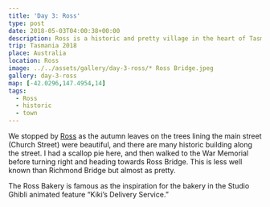 ```yaml
---
title: 'Day 3: Ross'
type: post
date: 2018-05-03T04:00:38+00:00
description: Ross is a historic and pretty village in the heart of Tasmania.
trip: Tasmania 2018
place: Australia
location: Ross
image: ../../assets/gallery/day-3-ross/* Ross Bridge.jpeg
gallery: day-3-ross
map: [-42.0296,147.4954,14]
tags:
  - Ross
  - historic
  - town
---
```

We stopped by [Ross][1] as the autumn leaves on the trees lining the main street (Church Street) were beautiful, and there are many historic building along the street. I had a scallop pie here, and then walked to the War Memorial before turning right and heading towards Ross Bridge. This is less well known than Richmond Bridge but almost as pretty.

The Ross Bakery is famous as the inspiration for the bakery in the Studio Ghibli animated feature &#8220;Kiki&#8217;s Delivery Service.&#8221;

 [1]: http://www.visitross.com.au/
